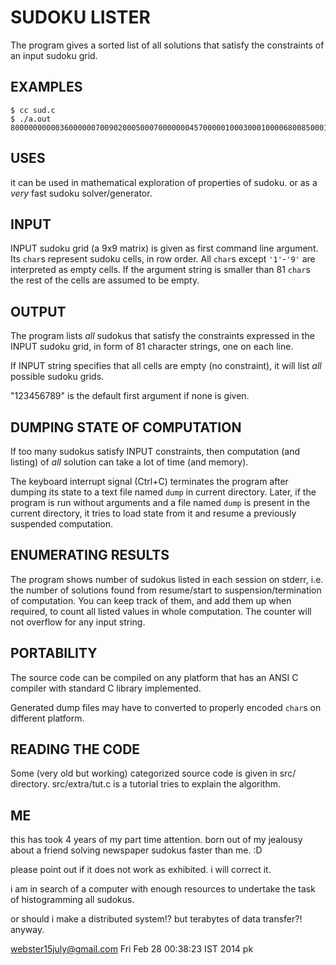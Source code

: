 SUDOKU LISTER
=============
The program gives a sorted list of all solutions that satisfy the
constraints of an input sudoku grid.

EXAMPLES
--------

    $ cc sud.c
    $ ./a.out 800000000003600000070090200050007000000045700000100030001000068008500010090000400

USES
----

it can be used in mathematical exploration of properties of sudoku.
or as a *very* fast sudoku solver/generator.

INPUT
-----
INPUT sudoku grid (a 9x9 matrix) is given as first command line argument.
Its `char`s represent sudoku cells, in row order. All `char`s except
`'1'`-`'9'` are interpreted as empty cells. If the argument string is
smaller than 81 `char`s the rest of the cells are assumed to be empty.

OUTPUT
------
The program lists *all* sudokus that satisfy the constraints expressed
in the INPUT sudoku grid, in form of 81 character strings, one on each
line.

If INPUT string specifies that all cells are empty (no constraint),
it will list *all* possible sudoku grids.

"123456789" is the default first argument if none is given.

DUMPING STATE OF COMPUTATION
----------------------------
If too many sudokus satisfy INPUT constraints, then computation
(and listing) of *all* solution can take a lot of time (and memory).

The keyboard interrupt signal (Ctrl+C) terminates the program after
dumping its state to a text file named `dump` in current directory.
Later, if the program is run without arguments and a file named
`dump` is present in the current directory, it tries to load state
from it and resume a previously suspended computation.

ENUMERATING RESULTS
-------------------
The program shows number of sudokus listed in each session on stderr,
i.e. the number of solutions found from resume/start to
suspension/termination of computation. You can keep track of them,
and add them up when required, to count all listed values in whole
computation. The counter will not overflow for any input string.

PORTABILITY
-----------
The source code can be compiled on any platform that has an ANSI C
compiler with standard C library implemented.

Generated dump files may have to converted to properly encoded `char`s
on different platform.

READING THE CODE
----------------
Some (very old but working) categorized source code is given in src/
directory.  src/extra/tut.c is a tutorial tries to explain the algorithm.


ME
-----
this has took 4 years of my part time attention.
born out of my jealousy about a friend solving newspaper sudokus
faster than me. :D

please point out if it does not work as exhibited. i will correct it.

i am in search of a computer with enough resources to undertake the task
of histogramming all sudokus.

or should i make a distributed system!?
but terabytes of data transfer?!
anyway.

webster15july@gmail.com
Fri Feb 28 00:38:23 IST 2014
pk
